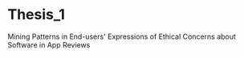 # Thesis_1
Mining Patterns in End-users' Expressions of Ethical Concerns about Software in App Reviews
